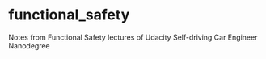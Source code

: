 # functional_safety
Notes from Functional Safety lectures of Udacity Self-driving Car Engineer Nanodegree
